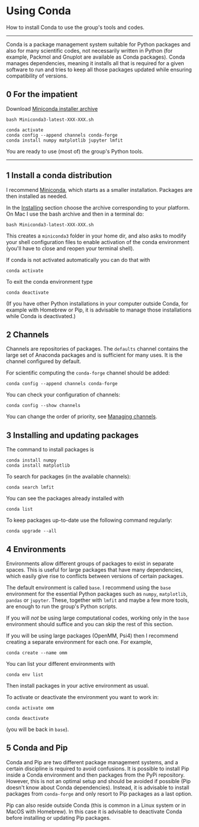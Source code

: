 # Using Conda

How to install Conda to use the group's tools and codes.

----

Conda is a package management system suitable for Python packages and also for many scientific codes, not necessarily written in Python (for example, Packmol and Gnuplot are available as Conda packages). Conda manages dependencies, meaning it installs all that is required for a given software to run and tries to keep all those packages updated while ensuring compatibility of versions.

## 0 For the impatient

Download [Miniconda installer archive](https://docs.conda.io/en/latest/miniconda.html#installing)

    bash Miniconda3-latest-XXX-XXX.sh

    conda activate
    conda config --append channels conda-forge
    conda install numpy matplotlib jupyter lmfit

You are ready to use (most of) the group's Python tools.


----

## 1 Install a conda distribution

I recommend [Miniconda](https://docs.conda.io/en/latest/miniconda.html), which starts as a smaller installation. Packages are then installed as needed.

In the [Installing](https://docs.conda.io/en/latest/miniconda.html#installing) section choose the archive corresponding to your platform. On Mac I use the bash archive and then in a terminal do:

    bash Miniconda3-latest-XXX-XXX.sh

This creates a `miniconda3` folder in your home dir, and also asks to modify your shell configuration files to enable activation of the conda environment (you'll have to close and reopen your terminal shell).

If conda is not activated automatically you can do that with

    conda activate

To exit the conda environment type

    conda deactivate

(If you have other Python installations in your computer outside Conda, for example with Homebrew or Pip, it is advisable to manage those installations while Conda is deactivated.)

## 2 Channels

Channels are repositories of packages. The `defaults` channel contains the large set of Anaconda packages and is sufficient for many uses. It is the channel configured by default.

For scientific computing the `conda-forge` channel should be added:

    conda config --append channels conda-forge

You can check your configuration of channels:

    conda config --show channels

You can change the order of priority, see [Managing channels](https://conda.io/projects/conda/en/latest/user-guide/tasks/manage-channels.html).


## 3 Installing and updating packages

The command to install packages is

    conda install numpy
    conda install matplotlib

To search for packages (in the available channels):

    conda search lmfit

You can see the packages already installed with

    conda list

To keep packages up-to-date use the following command regularly:

    conda upgrade --all


## 4 Environments

Environments allow different groups of packages to exist in separate spaces. This is useful for large packages that have many dependencies, which easily give rise to conflicts between versions of certain packages.

The default environment is called `base`. I recommend using the `base` environment for the essential Python packages such as `numpy`, `matplotlib`, `pandas` or `jupyter`. These, together with `lmfit` and maybe a few more tools, are enough to run the group's Python scripts.

If you will *not* be using large computational codes, working only in the `base` environment should suffice and you can skip the rest of this section.

If you will be using large packages (OpenMM, Psi4) then I recommend creating a separate environment for each one. For example,

    conda create --name omm

You can list your different environments with

    conda env list

Then install packages in your active environment as usual.

To activate or deactivate the environment you want to work in:

    conda activate omm

    conda deactivate

(you will be back in `base`).


## 5 Conda and Pip

Conda and Pip are two different package management systems, and a certain discipline is required to avoid confusions. It is possible to install Pip inside a Conda environment and then packages from the PyPi repository. However, this is not an optimal setup and should be avoided if possible (Pip doesn't know about Conda dependencies). Instead, it is advisable to install packages from `conda-forge` and only resort to Pip packages as a last option.

Pip can also reside outside Conda (this is common in a Linux system or in MacOS with Homebrew). In this case it is advisable to deactivate Conda before installing or updating Pip packages.
